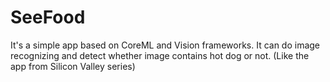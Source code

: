 # SeeFood
It's a simple app based on CoreML and Vision frameworks. It can do image recognizing and detect whether image contains hot dog or not. (Like the app from Silicon Valley series)
